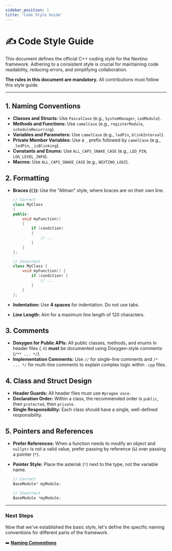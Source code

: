 ```yaml
---
sidebar_position: 1
title: 'Code Style Guide'
---
```


# ✍️ Code Style Guide

This document defines the official C++ coding style for the Nextino framework. Adhering to a consistent style is crucial for maintaining code readability, reducing errors, and simplifying collaboration.

**The rules in this document are mandatory.** All contributions must follow this style guide.

---

## 1. Naming Conventions

* **Classes and Structs:** Use `PascalCase` (e.g., `SystemManager`, `LedModule`).
* **Methods and Functions:** Use `camelCase` (e.g., `registerModule`, `scheduleRecurring`).
* **Variables and Parameters:** Use `camelCase` (e.g., `ledPin`, `blinkInterval`).
* **Private Member Variables:** Use a `_` prefix followed by `camelCase` (e.g., `_ledPin`, `_isBlinking`).
* **Constants and Enums:** Use `ALL_CAPS_SNAKE_CASE` (e.g., `LED_PIN`, `LOG_LEVEL_INFO`).
* **Macros:** Use `ALL_CAPS_SNAKE_CASE` (e.g., `NEXTINO_LOGI`).

## 2. Formatting

* **Braces (`{}`):** Use the "Allman" style, where braces are on their own line.

    ```cpp
    // Correct
    class MyClass
    {
    public:
        void myFunction()
        {
            if (condition)
            {
                // ...
            }
        }
    };

    // Incorrect
    class MyClass {
        void myFunction() {
            if (condition) {
                // ...
            }
        }
    };
    ```

* **Indentation:** Use **4 spaces** for indentation. Do not use tabs.
* **Line Length:** Aim for a maximum line length of 120 characters.

## 3. Comments

* **Doxygen for Public APIs:** All public classes, methods, and enums in header files (`.h`) **must** be documented using Doxygen-style comments (`/** ... */`).
* **Implementation Comments:** Use `//` for single-line comments and `/* ... */` for multi-line comments to explain complex logic within `.cpp` files.

## 4. Class and Struct Design

* **Header Guards:** All header files must use `#pragma once`.
* **Declaration Order:** Within a class, the recommended order is `public`, then `protected`, then `private`.
* **Single Responsibility:** Each class should have a single, well-defined responsibility.

## 5. Pointers and References

* **Prefer References:** When a function needs to modify an object and `nullptr` is not a valid value, prefer passing by reference (`&`) over passing a pointer (`*`).
* **Pointer Style:** Place the asterisk (`*`) next to the type, not the variable name.

    ```cpp
    // Correct
    BaseModule* myModule;

    // Incorrect
    BaseModule *myModule;
    ```

---

### Next Steps

Now that we've established the basic style, let's define the specific naming conventions for different parts of the framework.

➡️ **[Naming Conventions](./naming-conventions.md)**
